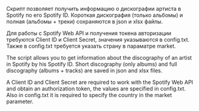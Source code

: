 Скрипт позволяет получить информацию о дискографии артиста в Spotify по его Spotify ID.
Короткая дискография (только альбомы) и полная (альбомы + треки) сохраняются в json и xlsx файлы.

Для работы с Spotify Web API и получения токена авторизации требуются Client ID и Client Secret, значения указываются в config.txt. 
Также в config.txt требуется указать страну в параматре market. 


The script allows you to get information about the discography of an artist in Spotify by his Spotify ID.
Short discography (only albums) and full discography (albums + tracks) are saved in json and xlsx files.

A Client ID and Client Secret are required to work with the Spotify Web API and obtain an authorization token, the values are specified in config.txt.
Also in config.txt it is required to specify the country in the market parameter. 
